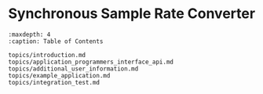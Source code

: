 # Synchronous Sample Rate Converter


```{tocTree}
:maxdepth: 4
:caption: Table of Contents

topics/introduction.md
topics/application_programmers_interface_api.md
topics/additional_user_information.md
topics/example_application.md
topics/integration_test.md
```